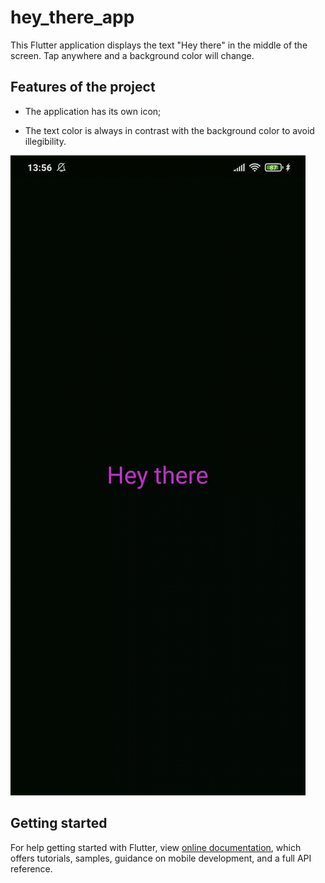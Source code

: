 # hey_there_app

This Flutter application displays the text "Hey there" in the middle of the screen. Tap anywhere and a background color will change.

## Features of the project

* The application has its own icon;

* The text color is always in contrast with the background color to avoid illegibility.

![Screenshot](android/app/src/main/res/ScreenRecord.gif)

## Getting started

For help getting started with Flutter, view
[online documentation](https://flutter.dev/docs), which offers tutorials, samples, guidance on mobile development, and a full API reference.
